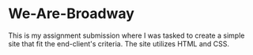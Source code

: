 # We-Are-Broadway
This is my assignment submission where I was tasked to create a simple site that fit the end-client's criteria. The site utilizes HTML and CSS.
